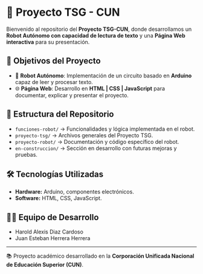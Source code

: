 # 🤖 Proyecto TSG - CUN  

Bienvenido al repositorio del **Proyecto TSG-CUN**, donde desarrollamos un **Robot Autónomo con capacidad de lectura de texto** y una **Página Web interactiva** para su presentación.  

## 🚀 Objetivos del Proyecto
- 🦾 **Robot Autónomo**: Implementación de un circuito basado en **Arduino** capaz de leer y procesar texto.  
- 🌐 **Página Web**: Desarrollo en **HTML | CSS | JavaScript** para documentar, explicar y presentar el proyecto.  

## 📂 Estructura del Repositorio
- `funciones-robot/` → Funcionalidades y lógica implementada en el robot.  
- `proyecto-tsg/` → Archivos generales del Proyecto TSG.  
- `proyecto-robot/` → Documentación y código específico del robot.  
- `en-construccion/` → Sección en desarrollo con futuras mejoras y pruebas.  

## 🛠️ Tecnologías Utilizadas
- **Hardware:** Arduino, componentes electrónicos.  
- **Software:** HTML, CSS, JavaScript.  

## 👨‍💻 Equipo de Desarrollo
- Harold Alexis Diaz Cardoso  
- Juan Esteban Herrera Herrera  

---
📚 Proyecto académico desarrollado en la **Corporación Unificada Nacional de Educación Superior (CUN)**.  

